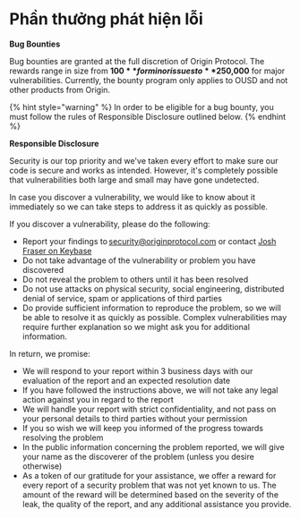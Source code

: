 # Phần thưởng phát hiện lỗi

**Bug Bounties**

Bug bounties are granted at the full discretion of Origin Protocol. The rewards range in size from **$100** for minor issues to **$250,000** for major vulnerabilities. Currently, the bounty program only applies to OUSD and not other products from Origin.

{% hint style="warning" %}
In order to be eligible for a bug bounty, you must follow the rules of Responsible Disclosure outlined below.
{% endhint %}

**Responsible Disclosure**

Security is our top priority and we've taken every effort to make sure our code is secure and works as intended. However, it's completely possible that vulnerabilities both large and small may have gone undetected.

In case you discover a vulnerability, we would like to know about it immediately so we can take steps to address it as quickly as possible.

If you discover a vulnerability, please do the following:

* Report your findings to [security@originprotocol.com](mailto:security@originprotcol.com) or contact [Josh Fraser on Keybase](https://keybase.io/joshfraser)
* Do not take advantage of the vulnerability or problem you have discovered
* Do not reveal the problem to others until it has been resolved
* Do not use attacks on physical security, social engineering, distributed denial of service, spam or applications of third parties
* Do provide sufficient information to reproduce the problem, so we will be able to resolve it as quickly as possible. Complex vulnerabilities may require further explanation so we might ask you for additional information.

In return, we promise:

* We will respond to your report within 3 business days with our evaluation of the report and an expected resolution date
* If you have followed the instructions above, we will not take any legal action against you in regard to the report
* We will handle your report with strict confidentiality, and not pass on your personal details to third parties without your permission
* If you so wish we will keep you informed of the progress towards resolving the problem
* In the public information concerning the problem reported, we will give your name as the discoverer of the problem \(unless you desire otherwise\)
* As a token of our gratitude for your assistance, we offer a reward for every report of a security problem that was not yet known to us. The amount of the reward will be determined based on the severity of the leak, the quality of the report, and any additional assistance you provide.  

